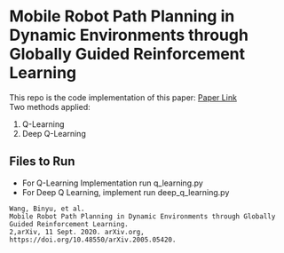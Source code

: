 # Mobile Robot Path Planning in Dynamic Environments through Globally Guided Reinforcement Learning
This repo is the code implementation of this paper: [Paper Link](https://arxiv.org/abs/2005.05420) <br>
Two methods applied:
1. Q-Learning
2. Deep Q-Learning


## Files to Run

- For Q-Learning Implementation run q_learning.py
- For Deep Q Learning, implement run deep_q_learning.py

```
Wang, Binyu, et al.
Mobile Robot Path Planning in Dynamic Environments through Globally Guided Reinforcement Learning.
2,arXiv, 11 Sept. 2020. arXiv.org,
https://doi.org/10.48550/arXiv.2005.05420.
```
